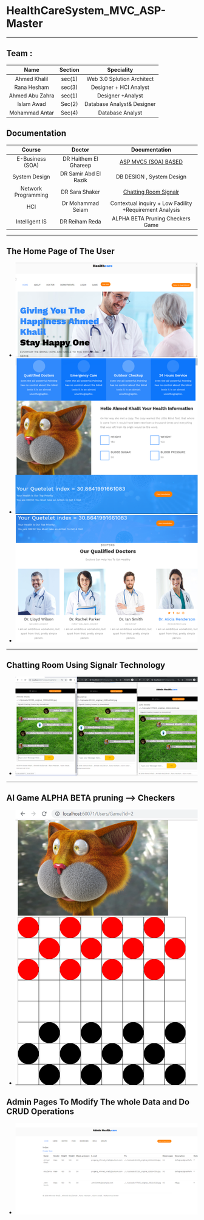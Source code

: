# HealthCareSystem_MVC_ASP-Master
---
## Team :
| Name   | Section |  Speciality |
| :-------------: | :-------------: |:----------:|
|Ahmed Khalil | sec(1) | Web 3.0 Splution Architect |
|Rana Hesham | sec(3) | Designer + HCI Analyst |
|Ahmed Abu Zahra | sec(1) | Designer +Analyst |
| Islam Awad | Sec(2) | Database Analyst& Designer |
| Mohammad Antar | Sec(4) | Database Analyst |

## Documentation
| Course | Doctor |  Documentation |
| :-------------: | :-------------: |:----------:|
|E-Business (SOA) | DR Haithem El Ghareep | [ASP MVC5 (SOA) BASED](https://github.com/AhmedKhalil777/HealthCareSystem_MVC_ASP-Master/blob/master/E-Business%20Documentation/E-Business%20Documentation.ipynb) |
|System Design  | DR Samir Abd El Razik| DB DESIGN , System Design |
|Network Programming |DR Sara Shaker | [Chatting Room Signalr](https://github.com/AhmedKhalil777/HealthCareSystem_MVC_ASP-Master/blob/master/Network%20Programming%20Documentation/ChattingRoom%20Documentation.ipynb) |
| HCI |Dr Mohammad Seiam | Contextual inquiry + Low Fadility +Requirement Analysis |
| Intelligent IS | DR Reiham Reda | ALPHA BETA Pruning Checkers Game |


 ---
 ## The Home Page of The User
 - ![](PIC/1.PNG)
 - ![](PIC/2.PNG)
 - ![](PIC/3.PNG)
 ---
 ##  Chatting Room Using Signalr Technology
 - ![](PIC/4.PNG)
 ---
 ## AI Game ALPHA BETA pruning --> Checkers
 - ![](PIC/5.PNG)
 ## Admin Pages To Modify The whole Data and Do CRUD Operations
 - ![](PIC/6.PNG)
